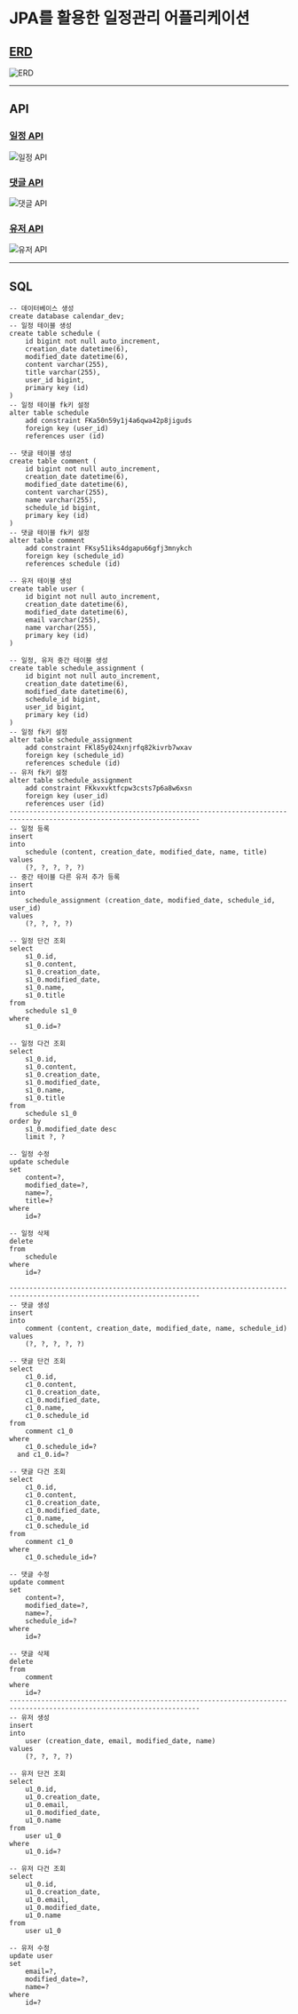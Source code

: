JPA를 활용한 일정관리 어플리케이션
==================================
## [ERD](https://dbdiagram.io/d/66ce11b5cf8e2d1d1c065d8c)
![ERD](https://github.com/user-attachments/assets/781883cc-09a1-45aa-bf0b-03f80294f72d)
- - -
## API
### [일정 API](https://documenter.getpostman.com/view/37572363/2sAXjJ4sBb)
![일정 API](https://github.com/user-attachments/assets/8be565f8-08a9-43da-9c6d-b50c94fb6892)

### [댓글 API](https://documenter.getpostman.com/view/37572363/2sAXjJ4sBd)
![댓글 API](https://github.com/user-attachments/assets/cc799ec1-2407-435d-910e-f3162b48851b)

### [유저 API](https://documenter.getpostman.com/view/37572363/2sAXjJ4sFu)
![유저 API](https://github.com/user-attachments/assets/f3c31370-cb3c-4a36-a943-7181ccb5a753)
- - -
## SQL
```mysql
-- 데이터베이스 생성
create database calendar_dev;
-- 일정 테이블 생성
create table schedule (
    id bigint not null auto_increment,
    creation_date datetime(6),
    modified_date datetime(6),
    content varchar(255),
    title varchar(255),
    user_id bigint,
    primary key (id)
)
-- 일정 테이블 fk키 설정
alter table schedule
    add constraint FKa50n59y1j4a6qwa42p8jiguds
    foreign key (user_id)
    references user (id)

-- 댓글 테이블 생성
create table comment (
    id bigint not null auto_increment,
    creation_date datetime(6),
    modified_date datetime(6),
    content varchar(255),
    name varchar(255),
    schedule_id bigint,
    primary key (id)
)
-- 댓글 테이블 fk키 설정
alter table comment
    add constraint FKsy51iks4dgapu66gfj3mnykch
    foreign key (schedule_id)
    references schedule (id)

-- 유저 테이블 생성
create table user (
    id bigint not null auto_increment,
    creation_date datetime(6),
    modified_date datetime(6),
    email varchar(255),
    name varchar(255),
    primary key (id)
)

-- 일정, 유저 중간 테이블 생성
create table schedule_assignment (
    id bigint not null auto_increment,
    creation_date datetime(6),
    modified_date datetime(6),
    schedule_id bigint,
    user_id bigint,
    primary key (id)
)
-- 일정 fk키 설정
alter table schedule_assignment
    add constraint FKl85y024xnjrfq82kivrb7wxav
    foreign key (schedule_id)
    references schedule (id)
-- 유저 fk키 설정
alter table schedule_assignment
    add constraint FKkvxvktfcpw3csts7p6a8w6xsn
    foreign key (user_id)
    references user (id)
----------------------------------------------------------------------------------------------------------------------
-- 일정 등록
insert
into
    schedule (content, creation_date, modified_date, name, title)
values
    (?, ?, ?, ?, ?)
-- 중간 테이블 다른 유저 추가 등록
insert
into
    schedule_assignment (creation_date, modified_date, schedule_id, user_id)
values
    (?, ?, ?, ?)

-- 일정 단건 조회
select
    s1_0.id,
    s1_0.content,
    s1_0.creation_date,
    s1_0.modified_date,
    s1_0.name,
    s1_0.title
from
    schedule s1_0
where
    s1_0.id=?

-- 일정 다건 조회
select
    s1_0.id,
    s1_0.content,
    s1_0.creation_date,
    s1_0.modified_date,
    s1_0.name,
    s1_0.title
from
    schedule s1_0
order by
    s1_0.modified_date desc
    limit ?, ?

-- 일정 수정
update schedule
set
    content=?,
    modified_date=?,
    name=?,
    title=?
where
    id=?

-- 일정 삭제
delete
from
    schedule
where
    id=?

----------------------------------------------------------------------------------------------------------------------
-- 댓글 생성
insert
into
    comment (content, creation_date, modified_date, name, schedule_id)
values
    (?, ?, ?, ?, ?)

-- 댓글 단건 조회
select
    c1_0.id,
    c1_0.content,
    c1_0.creation_date,
    c1_0.modified_date,
    c1_0.name,
    c1_0.schedule_id
from
    comment c1_0
where
    c1_0.schedule_id=?
  and c1_0.id=?

-- 댓글 다건 조회
select
    c1_0.id,
    c1_0.content,
    c1_0.creation_date,
    c1_0.modified_date,
    c1_0.name,
    c1_0.schedule_id
from
    comment c1_0
where
    c1_0.schedule_id=?

-- 댓글 수정
update comment
set
    content=?,
    modified_date=?,
    name=?,
    schedule_id=?
where
    id=?

-- 댓글 삭제
delete
from
    comment
where
    id=?
----------------------------------------------------------------------------------------------------------------------
-- 유저 생성
insert
into
    user (creation_date, email, modified_date, name)
values
    (?, ?, ?, ?)

-- 유저 단건 조회
select
    u1_0.id,
    u1_0.creation_date,
    u1_0.email,
    u1_0.modified_date,
    u1_0.name
from
    user u1_0
where
    u1_0.id=?

-- 유저 다건 조회
select
    u1_0.id,
    u1_0.creation_date,
    u1_0.email,
    u1_0.modified_date,
    u1_0.name
from
    user u1_0

-- 유저 수정
update user
set
    email=?,
    modified_date=?,
    name=?
where
    id=?
```
